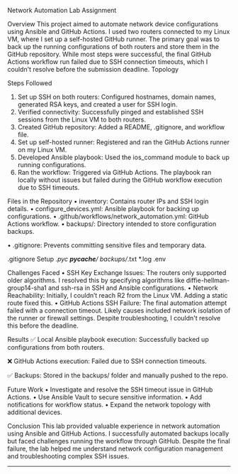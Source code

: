 Network Automation Lab Assignment

Overview
This project aimed to automate network device configurations using Ansible and GitHub Actions. I used two routers connected to my Linux VM, where I set up a self-hosted GitHub runner. The primary goal was to back up the running configurations of both routers and store them in the GitHub repository. While most steps were successful, the final GitHub Actions workflow run failed due to SSH connection timeouts, which I couldn't resolve before the submission deadline.
Topology
 
Steps Followed
1.	Set up SSH on both routers: Configured hostnames, domain names, generated RSA keys, and created a user for SSH login.
2.	Verified connectivity: Successfully pinged and established SSH sessions from the Linux VM to both routers.
3.	Created GitHub repository: Added a README, .gitignore, and workflow file.
4.	Set up self-hosted runner: Registered and ran the GitHub Actions runner on my Linux VM. 
5.	Developed Ansible playbook: Used the ios_command module to back up running configurations.
6.	Ran the workflow: Triggered via GitHub Actions. The playbook ran locally without issues but failed during the GitHub workflow execution due to SSH timeouts.
 
Files in the Repository
•	inventory: Contains router IPs and SSH login details.
•	configure_devices.yml: Ansible playbook for backing up configurations.
•	.github/workflows/network_automation.yml: GitHub Actions workflow.
 •	backups/: Directory intended to store configuration backups.
 
 •	.gitignore: Prevents committing sensitive files and temporary data.
 
.gitignore Setup
*.pyc
__pycache__/
backups/*.txt
*.log
.env


Challenges Faced
•	SSH Key Exchange Issues: The routers only supported older algorithms. I resolved this by specifying algorithms like diffie-hellman-group14-sha1 and ssh-rsa in SSH and Ansible configurations.
•	Network Reachability: Initially, I couldn’t reach R2 from the Linux VM. Adding a static route fixed this.
•	GitHub Actions SSH Failure: The final automation attempt failed with a connection timeout. Likely causes included network isolation of the runner or firewall settings. Despite troubleshooting, I couldn't resolve this before the deadline.


Results
✅ Local Ansible playbook execution: Successfully backed up configurations from both routers.
 
 ❌ GitHub Actions execution: Failed due to SSH connection timeouts.
 
✅ Backups: Stored in the backups/ folder and manually pushed to the repo.



 
Future Work
•	Investigate and resolve the SSH timeout issue in GitHub Actions.
•	Use Ansible Vault to secure sensitive information.
•	Add notifications for workflow status.
•	Expand the network topology with additional devices.




Conclusion
This lab provided valuable experience in network automation using Ansible and GitHub Actions. I successfully automated backups locally but faced challenges running the workflow through GitHub. Despite the final failure, the lab helped me understand network configuration management and troubleshooting complex SSH issues.
________________________________________

